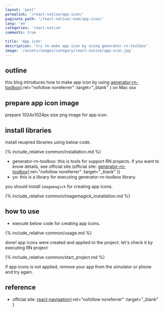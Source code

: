 ```yaml
---
layout: 'post'
permalink: '/react-native/app-icon/'
paginate_path: '/react-native/:num/app-icon/'
lang: 'en'
categories: 'react-native'
comments: true

title: 'App icon'
description: 'try to make app icon by using generator-rn-toolbox'
image: '/assets/images/category/react-native/app-icon.jpg'
---
```



## outline
this blog introduces how to make app icon by using [generator-rn-toolbox](https://github.com/bamlab/generator-rn-toolbox){:rel="nofollow noreferrer" :target="_blank" } on Mac osx

## prepare app icon image
prepare 1024x1024px size png image for app icon.

## install libraries
install reuqired libraries using below code.

{% include_relative common/installation.md %}

- generator-rn-toolbox: this is tools for support RN projects. if you want to know details, see official site.(official site: [generator-rn-toolbox](https://github.com/bamlab/generator-rn-toolbox){:rel="nofollow noreferrer" :target="_blank" })
- yo: this is a library for executing generator-rn-toolbox library.

you should install ```imagemagick``` for creating app icons.

{% include_relative common/imagemagick_installation.md %}

## how to use
- execute below code for creating app icons.

{% include_relative common/usage.md %}

done! app icons were created and applied to the project. let's check it by executing RN project

{% include_relative common/start_project.md %}

if app icons is not applied, remove your app from the simulator or phone and try again.

## reference
- official site: [react-navigation](https://reactnavigation.org/docs){:rel="nofollow noreferrer" :target="_blank" }